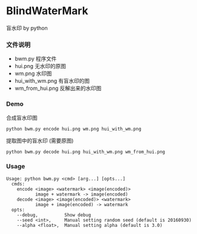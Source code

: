 # BlindWaterMark

盲水印 by python

### 文件说明

* bwm.py 程序文件
* hui.png 无水印的原图
* wm.png 水印图
* hui_with_wm.png 有盲水印的图
* wm_from_hui.png 反解出来的水印图

### Demo

合成盲水印图

    python bwm.py encode hui.png wm.png hui_with_wm.png

提取图中的盲水印 (需要原图)

    python bwm.py decode hui.png hui_with_wm.png wm_from_hui.png

### Usage

    Usage: python bwm.py <cmd> [arg...] [opts...]
      cmds:
        encode <image> <watermark> <image(encoded)>
               image + watermark -> image(encoded)
        decode <image> <image(encoded)> <watermark>
               image + image(encoded) -> watermark
      opts:
        --debug,          Show debug
        --seed <int>,     Manual setting random seed (default is 20160930)
        --alpha <float>,  Manual setting alpha (default is 3.0)